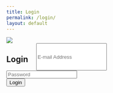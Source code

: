 ```yaml
---
title: Login
permalink: /login/
layout: default
---
```


<img src="{{ site.baseurl }}images/mine_banner.jpg" class="u-max-full-width"/>

<div class="row login">
  <div class="columns six offset-by-three">
    <h2>Login</h2>
    <input type="text" name="email" placeholder="E-mail Address" class="u-full-width">
  </div>
</div>

<div class="row">
  <div class="columns six offset-by-three">
    <input type="password" name="password" placeholder="Password" class="u-full-width">
  </div>
</div>

<div class="row">
  <div class="columns six offset-by-three">
    <input type="submit" value="Login" class="button-primary">
  </div>
</div>
